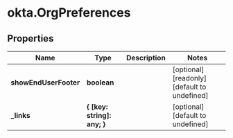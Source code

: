 # okta.OrgPreferences

## Properties

Name | Type | Description | Notes
------------ | ------------- | ------------- | -------------
**showEndUserFooter** | **boolean** |  | [optional] [readonly] [default to undefined]
**_links** | **{ [key: string]: any; }** |  | [optional] [default to undefined]

